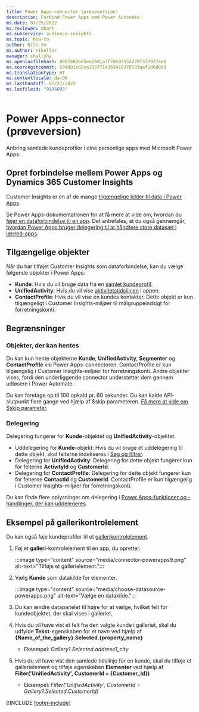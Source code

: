 ```yaml
---
title: Power Apps-connector (prøveversion)
description: Forbind Power Apps med Power Automate.
ms.date: 07/25/2022
ms.reviewer: mhart
ms.subservice: audience-insights
ms.topic: how-to
author: Nils-2m
ms.author: nikeller
manager: shellyha
ms.openlocfilehash: 8807e82e65ea20d1a7f7dc07552229f377927eed
ms.sourcegitcommit: 594081c82ca385f7143b3416378533aaf2d6d0d3
ms.translationtype: HT
ms.contentlocale: da-DK
ms.lasthandoff: 07/27/2022
ms.locfileid: "9196893"
---
```

# <a name="power-apps-connector-preview"></a>Power Apps-connector (prøveversion)

Anbring samlede kundeprofiler i dine personlige apps med Microsoft Power Apps.

## <a name="connect-power-apps-and-dynamics-365-customer-insights"></a>Opret forbindelse mellem Power Apps og Dynamics 365 Customer Insights

Customer Insights er en af de mange [tilgængelige kilder til data i Power Apps](/powerapps/maker/canvas-apps/working-with-data-sources).

Se Power Apps-dokumentationen for at få mere at vide om, hvordan du [føjer en dataforbindelse til en app](/powerapps/maker/canvas-apps/add-data-connection). Det anbefales, at du også gennemgår, [hvordan Power Apps bruger delegering til at håndtere store datasæt i lærred-apps](/powerapps/maker/canvas-apps/delegation-overview).

## <a name="available-entities"></a>Tilgængelige objekter

Når du har tilføjet Customer Insights som dataforbindelse, kan du vælge følgende objekter i Power Apps:

- **Kunde**: Hvis du vil bruge data fra en [samlet kundeprofil](customer-profiles.md).
- **UnifiedActivity**: Hvis du vil vise [aktivitetstidslinjen](activities.md) i appen.
- **ContactProfile**: Hvis du vil vise en kundes kontakter. Dette objekt er kun tilgængeligt i Customer Insights-miljøer til målgruppeindsigt for forretningskonti.

## <a name="limitations"></a>Begrænsninger

### <a name="retrievable-entities"></a>Objekter, der kan hentes

Du kan kun hente objekterne **Kunde**, **UnifiedActivity**, **Segmenter** og **ContactProfile** via Power Apps-connectoren. ContactProfile er kun tilgængelig i Customer Insights-miljøer for forretningskonti. Andre objekter vises, fordi den underliggende connector understøtter dem gennem udløsere i Power Automate.

Du kan foretage op til 100 opkald pr. 60 sekunder. Du kan kalde API-slutpunkt flere gange ved hjælp af $skip parameteren. [Få mere at vide om $skip parameter](/connectors/customerinsights/#get-items-from-an-entity).

### <a name="delegation"></a>Delegering

Delegering fungerer for **Kunde**-objektet og **UnifiedActivity**-objektet.

- Uddelegering for **Kunde**-objekt: Hvis du vil bruge et uddelegering til dette objekt, skal felterne indekseres i [Søg og filtrér](search-filter-index.md).  
- Delegering for **UnifiedActivity**: Delegering for dette objekt fungerer kun for felterne **ActivityId** og **CustomerId**.  
- Delegering for **ContactProfile**: Delegering for dette objekt fungerer kun for felterne **ContactId** og **CustomerId**. ContactProfile er kun tilgængelig i Customer Insights-miljøer for forretningskonti.

Du kan finde flere oplysninger om delegering i [Power Apps-funktioner og -handlinger, der kan uddelegeres](/powerapps/maker/canvas-apps/delegation-overview).

## <a name="example-gallery-control"></a>Eksempel på gallerikontrolelement

Du kan også føje kundeprofiler til et [gallerikontrolelement](/powerapps/maker/canvas-apps/add-gallery).

1. Føj et **galleri**-kontrolelement til en app, du opretter.
  
   :::image type="content" source="media/connector-powerapps9.png" alt-text="Tilføje et gallerielement.":::

1. Vælg **Kunde** som datakilde for elementer.

   :::image type="content" source="media/choose-datasource-powerapps.png" alt-text="Vælge en datakilde.":::

1. Du kan ændre datapanelet til højre for at vælge, hvilket felt for kundeobjektet, der skal vises i galleriet.

1. Hvis du vil have vist et felt fra den valgte kunde i galleriet, skal du udfylde **Tekst**-egenskaben for et navn ved hjælp af **{Name_of_the_gallery}.Selected.{property_name}**  
    - Eksempel: _Gallery1.Selected.address1_city_

1. Hvis du vil have vist den samlede tidslinje for en kunde, skal du tilføje et gallerielement og tilføje egenskaben **Elementer** ved hjælp af **Filter('UnifiedActivity', CustomerId = {Customer_Id})**  
    - Eksempel: _Filter('UnifiedActivity', CustomerId = Gallery1.Selected.CustomerId)_

[!INCLUDE [footer-include](includes/footer-banner.md)]
